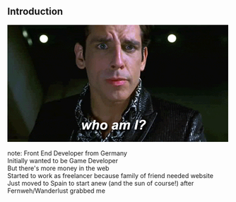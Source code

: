## Introduction

![Who am I?](/resources/who-am-i.gif)

note:
    Front End Developer from Germany  
    Initially wanted to be Game Developer  
    But there's more money in the web  
    Started to work as freelancer because family of friend needed website  
    Just moved to Spain to start anew (and the sun of course!) after Fernweh/Wanderlust grabbed me  
